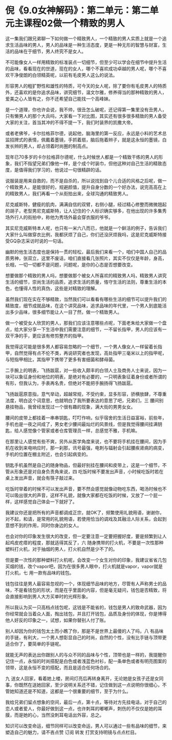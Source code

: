 # 倪《9.0女神解码》：第二单元：第二单元主课程02做一个精致的男人

这一集我们跟兄弟聊一下如何做一个精致男人，一个精致的男人实质上就是一个追求生活品味的男人，男人的品味是一种生活态度，更是一种无形的智慧与财富，生活的品味在于细节，男人终究不是女人。

不可能像女人一样用精致的标准装点一切细节，但至少可以学会在细节中提升生活的品味，看看现在的世道，现在的女人，哪个不喜欢成功卓越的男人呢，哪个不喜欢干净俊朗的白领精英呢，以前有毛皮男人这么的说法。

形容男人的粗犷野性和雄性的特质，可今天的女人呢，除了要你有毛皮男人的特质外，还喜欢的是你追求品味，讲究细节，温文尔雅，修养得当的那种精致的男人，爱美之心人皆有之，你不还希望自己能找一个高峰妹。

是一个道理，你也许会说，我不帅，很丑怎么破呢，还记得第一集里没有丑男人，只有懒男人的那个大兵吗，大家看一下对比图，其实还有很多很多精致的男人备受大家的关注，首当其冲的不得不提一下，我们时装界的凯撒大帝。

或者老佛爷，卡尔拉格菲尔德，说起他，脑海里的第一反应，永远是小料的艺术总监招牌式的表情，佩戴着墨镜，手抓着扇，脑后拖着辫子，就是这永恒的墨镜，白发长辫的男人，却占领着时尚圈的制高点。

现年已70多岁的卡尔拉格菲尔德呢，什么时候世人都是一个精致干练的男人的形象，我们不指望兄弟们像他一样，是个成个时装巾，但他这种对自己生活的精致态度，是值得我们学习的，他说过一句很精辟的话。

说服装是用来自救的，而不是自杀的，所以说找到自个儿合适的风格之后呢，做一个精致男人，是能很好的，规避颜值，提升自身分数的一个好办法，说完高高在上的精致男人，我们再看一个从街拍出来，全球沟通的精致男人。

尼克威斯特，健瘦的肌肉，满满自信的双臂，右侧小腿，经过精心修整而微微翘起的胡子，老型男尼克威斯特，让人记住的个人标识确实够多，在他出现的许多集秀场外行人的街拍中，称他为秀场外最会穿衣服的爷爷。

其实尼克威斯特本人呢，也只有一米六八而已，他就是一个鲜活的例子，告诉我们大家什么叫做穿衣比例，我都厌烦了自己，你们还没厌烦我吗，这是尼克威斯特接受GQ杂志采访时说的一句话。

幽默的他生活态度也是保持一贯的轻松，最后我们来看一个，咱们中国人自己的品质男神，张双立，这里不废话，咱们直接看几张照片，其实不仅仅是年龄，身高，长相，一切一切都不是问题，问题呢，是你的心态是否想要改变。

想要做那个精致的男人吗，想要做那个被女人所喜欢的精致男人吗，精致男人讲究生活的细节，崇尚生活的品质，追求生活的质量，恪守生活的法则，尊重生活的本色，也懂得人性的真伪，这些是对精致的理解。

虽然我们现在实在不够精致，当然我们可以看看有哪些生活的细节可以提升我们的精致度，细节成就品味，在这个讲究品味，追求品味的年代里，一个男人到底能活出多少品味，很多细节能让人一目了然，做一个精致男人。

做一个被受女人欣赏的男人，那我们应该注意哪些点呢，下面老朱给大家做一个盘点，给大家分享一下生活中我们需要注意的细节，一不留长指甲，男人的应该有一双干净的手，更应该有修剪整齐的指甲。

我觉得这可能是很多男人都容易忽略的一个细节，一个男人像女人一样留着长指甲，自然觉得有点不伦不类，再说研究者也发现，高处指甲三毫米以上的指甲呢，与短指甲相比，其指甲下携带了更多有害细菌和酵母菌。

二手腕上的明表，飞扬跋扈，对一些收入颇丰的白领人士及商务人士来说，因为一块可以象征身份和地位的明表，是绝对有必要的，一只明表象征着身份或者所谓的有形，但我认为，手表再名贵，但绝对不能把手腕扬得飞扬跋扈。

飞扬跋扈原意指，意气举动，超越常规，不受约束，显多形容，骄横放肆，不尊重法度，明白这个词意思，也就明白了我所要表达的意思了吧，兄弟们，三 腰间别悬挂物品，我曾经发现过一个很有趣的现象，满大街的男男女女。

腰间的皮带上都挂着一串串钥匙，叮叮作响，似乎宿舍的生活日益富裕，前些年，手机也是一夜之间成了，男女老少腰间最灿烂的风景线，但是我觉得腰间挂满钥匙，给人感觉像个管家或者仓库管理员一样，总感觉不雅，手机嘛。

在那里让人感觉有些不爽，另外从医学角度来说，也不要将手机挂在腰间，因为手机在收到来电响应时，那一刹那，讯号最强，电刺与辐射会引起腰疾肾病的病变，手机的位置在棚主附近，也会引起病变的。

钥匙手机虽然是自己的随身物品，但最好别挂在腰间和皮带上，这是一个细节，不管从形象还是对自身负责角来说，四 吃饭时候不要发出声音，小时候吃饭时若在桌上发出声音，就会有筷子敲过来。

吃饭时举着的时候不可以发出声音，要不然会感觉就像动物吃东西，喝汤时候也不可以吸出很大的声音，这样不礼貌，就像大家都在吃饭的时候，又放了一个屁一样，这样感觉自己体会一下就好了。

我建议你还是把所有的声音都调成正宗，就OK了，频繁使用礼貌用语，谢谢你，对不起，和请，是常用的礼貌用语，若使用恰当的调戏及其融洽人际关系，会起到意想不到的作用，同时你身边的女人。

也会对你的印象发生很大的改变，但一定要注意一定要把握好度，要是频繁到让人起鸡皮疙瘩的程度，那就适得其反了，六 随身携带的打火机，不要是一次性那种塑料打火机，对于抽烟的男人，打火机自然是少不了的。

但是要一次性的那种塑料打火机呢，会改变一个女生对你的印象，我建议省省几包买烟的钱，改个vapor吧，因为在很多男人眼中，打火机就是vapor，vapor就是打火机，七 用一款有品味的钱包。

钱包往往是男人最容易忽视的一个，体现细节品味的地方，尽管有人声称男士的品味，不是看钱包的形状，而是在乎里面的内容，但是毫无疑问，钱包是否精致，将会直接影响到男人大方买单时的光辉形象。

所以我认为买一只高档点钱包呢，这钱是不能省的，钱包是男人的致命武器，因为你经常就会当着众人面，掏出钱包，并且打开钱包，品质及身份的体现，你是博得他人好反的印象之一，试想，如果你替别人付了账。

别人却因为你的钱包太土而小瞧了你，那是不是世界上最傻的人了吗，八 有品味的手链，有利大，一个男人想彰显自己的时尚，自然的个性，没有比手链与顶带更适合你了，要简单的手链呢。

就能无声的表达出你跟别人的与众不同的品味与个性，顶带也是一样的，我提醒你记住一点，永恒的时尚搭配是白色或者浅蓝色衬衫，配一条单色或者有明亮图案的领带，这是永恒不变的搭配，而且是适合任何场合的。

九 送女人回家，看着她上楼，房间灯亮后再转身离开，无论她是女孩子还是女同事，你既然在送她回家，至少说明关系还不错，记住做到这一点说明你很细心，不管她知道还是不知道，这都是一个很重要的细节，至于为什么。

我给兄弟们留点想象的空间，最后一点，第十点，等待对方先挂电话，对于自己的恋人或者爱人，你最好做到这一点，也许刺耳的嘟嘟声，刺伤的不仅仅是她的耳膜，而是她的心，当然没刺耳电话出外容，总之。

知识可以改变命运，细节同样可以改变命运，男人可以通过一些有品味的细节，来塑造自己的魅力，请不吝点赞 订阅 转发 打赏支持明镜与点点栏目。


